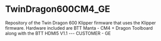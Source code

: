 # TwinDragon600CM4_GE
Repository of the Twin Dragon 600 Klipper firmware that uses the Klipper firmware. Hardware included are BTT Manta - CM4 + Dragon Toolboard along with the BTT HDMI5 V1.1 --- CUSTOMER - GE

